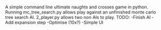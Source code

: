 A simple command line ultimate naughts and crosses game in python. Running 
mc_tree_search.py allows play against an unfinished monte carlo tree search AI.
2_player.py allows two non AIs to play.
TODO:
-Finish AI
    -Add expansion step
    -Optimise (10x?)
-Simple UI
